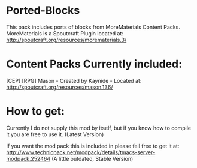 Ported-Blocks
=============

This pack includes ports of blocks from MoreMaterials Content Packs.
MoreMaterials is a Spoutcraft Plugin located at: http://spoutcraft.org/resources/morematerials.3/

Content Packs Currently included:
==================================
[CEP] [RPG] Mason - Created by Kaynide - Located at: http://spoutcraft.org/resources/mason.136/

How to get:
===========
Currently I do not supply this mod by itself, but if you know how to compile it you are free to use it. (Latest Version)

If you want the mod pack this is included in please fell free to get it at: http://www.technicpack.net/modpack/details/tmacs-server-modpack.252464 (A little outdated, Stable Version)
